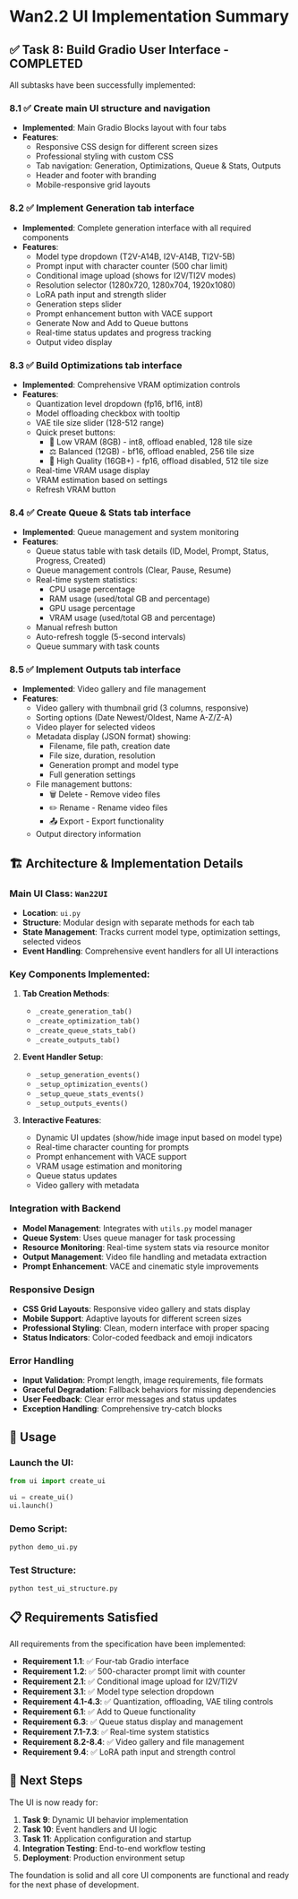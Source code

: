 # Wan2.2 UI Implementation Summary

## ✅ Task 8: Build Gradio User Interface - COMPLETED

All subtasks have been successfully implemented:

### 8.1 ✅ Create main UI structure and navigation

- **Implemented**: Main Gradio Blocks layout with four tabs
- **Features**:
  - Responsive CSS design for different screen sizes
  - Professional styling with custom CSS
  - Tab navigation: Generation, Optimizations, Queue & Stats, Outputs
  - Header and footer with branding
  - Mobile-responsive grid layouts

### 8.2 ✅ Implement Generation tab interface

- **Implemented**: Complete generation interface with all required components
- **Features**:
  - Model type dropdown (T2V-A14B, I2V-A14B, TI2V-5B)
  - Prompt input with character counter (500 char limit)
  - Conditional image upload (shows for I2V/TI2V modes)
  - Resolution selector (1280x720, 1280x704, 1920x1080)
  - LoRA path input and strength slider
  - Generation steps slider
  - Prompt enhancement button with VACE support
  - Generate Now and Add to Queue buttons
  - Real-time status updates and progress tracking
  - Output video display

### 8.3 ✅ Build Optimizations tab interface

- **Implemented**: Comprehensive VRAM optimization controls
- **Features**:
  - Quantization level dropdown (fp16, bf16, int8)
  - Model offloading checkbox with tooltip
  - VAE tile size slider (128-512 range)
  - Quick preset buttons:
    - 🔋 Low VRAM (8GB) - int8, offload enabled, 128 tile size
    - ⚖️ Balanced (12GB) - bf16, offload enabled, 256 tile size
    - 🎯 High Quality (16GB+) - fp16, offload disabled, 512 tile size
  - Real-time VRAM usage display
  - VRAM estimation based on settings
  - Refresh VRAM button

### 8.4 ✅ Create Queue & Stats tab interface

- **Implemented**: Queue management and system monitoring
- **Features**:
  - Queue status table with task details (ID, Model, Prompt, Status, Progress, Created)
  - Queue management controls (Clear, Pause, Resume)
  - Real-time system statistics:
    - CPU usage percentage
    - RAM usage (used/total GB and percentage)
    - GPU usage percentage
    - VRAM usage (used/total GB and percentage)
  - Manual refresh button
  - Auto-refresh toggle (5-second intervals)
  - Queue summary with task counts

### 8.5 ✅ Implement Outputs tab interface

- **Implemented**: Video gallery and file management
- **Features**:
  - Video gallery with thumbnail grid (3 columns, responsive)
  - Sorting options (Date Newest/Oldest, Name A-Z/Z-A)
  - Video player for selected videos
  - Metadata display (JSON format) showing:
    - Filename, file path, creation date
    - File size, duration, resolution
    - Generation prompt and model type
    - Full generation settings
  - File management buttons:
    - 🗑️ Delete - Remove video files
    - ✏️ Rename - Rename video files
    - 📤 Export - Export functionality
  - Output directory information

## 🏗️ Architecture & Implementation Details

### Main UI Class: `Wan22UI`

- **Location**: `ui.py`
- **Structure**: Modular design with separate methods for each tab
- **State Management**: Tracks current model type, optimization settings, selected videos
- **Event Handling**: Comprehensive event handlers for all UI interactions

### Key Components Implemented:

1. **Tab Creation Methods**:

   - `_create_generation_tab()`
   - `_create_optimization_tab()`
   - `_create_queue_stats_tab()`
   - `_create_outputs_tab()`

2. **Event Handler Setup**:

   - `_setup_generation_events()`
   - `_setup_optimization_events()`
   - `_setup_queue_stats_events()`
   - `_setup_outputs_events()`

3. **Interactive Features**:
   - Dynamic UI updates (show/hide image input based on model type)
   - Real-time character counting for prompts
   - Prompt enhancement with VACE support
   - VRAM usage estimation and monitoring
   - Queue status updates
   - Video gallery with metadata

### Integration with Backend

- **Model Management**: Integrates with `utils.py` model manager
- **Queue System**: Uses queue manager for task processing
- **Resource Monitoring**: Real-time system stats via resource monitor
- **Output Management**: Video file handling and metadata extraction
- **Prompt Enhancement**: VACE and cinematic style improvements

### Responsive Design

- **CSS Grid Layouts**: Responsive video gallery and stats display
- **Mobile Support**: Adaptive layouts for different screen sizes
- **Professional Styling**: Clean, modern interface with proper spacing
- **Status Indicators**: Color-coded feedback and emoji indicators

### Error Handling

- **Input Validation**: Prompt length, image requirements, file formats
- **Graceful Degradation**: Fallback behaviors for missing dependencies
- **User Feedback**: Clear error messages and status updates
- **Exception Handling**: Comprehensive try-catch blocks

## 🚀 Usage

### Launch the UI:

```python
from ui import create_ui

ui = create_ui()
ui.launch()
```

### Demo Script:

```bash
python demo_ui.py
```

### Test Structure:

```bash
python test_ui_structure.py
```

## 📋 Requirements Satisfied

All requirements from the specification have been implemented:

- **Requirement 1.1**: ✅ Four-tab Gradio interface
- **Requirement 1.2**: ✅ 500-character prompt limit with counter
- **Requirement 2.1**: ✅ Conditional image upload for I2V/TI2V
- **Requirement 3.1**: ✅ Model type selection dropdown
- **Requirement 4.1-4.3**: ✅ Quantization, offloading, VAE tiling controls
- **Requirement 6.1**: ✅ Add to Queue functionality
- **Requirement 6.3**: ✅ Queue status display and management
- **Requirement 7.1-7.3**: ✅ Real-time system statistics
- **Requirement 8.2-8.4**: ✅ Video gallery and file management
- **Requirement 9.4**: ✅ LoRA path input and strength control

## 🎯 Next Steps

The UI is now ready for:

1. **Task 9**: Dynamic UI behavior implementation
2. **Task 10**: Event handlers and UI logic
3. **Task 11**: Application configuration and startup
4. **Integration Testing**: End-to-end workflow testing
5. **Deployment**: Production environment setup

The foundation is solid and all core UI components are functional and ready for the next phase of development.

